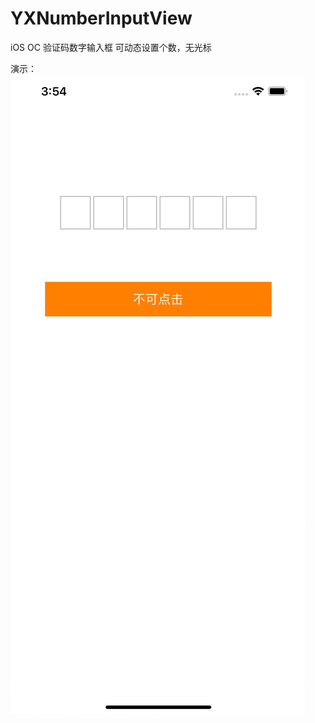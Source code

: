 # YXNumberInputView
iOS OC 验证码数字输入框
可动态设置个数，无光标

演示：
![img](https://github.com/j12y12x12/YXNumberInputView/blob/main/inputView.gif)
